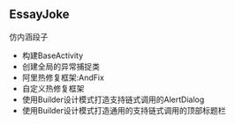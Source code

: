 ## EssayJoke
仿内涵段子

* 构建BaseActivity
* 创建全局的异常捕捉类
* 阿里热修复框架:AndFix
* 自定义热修复框架
* 使用Builder设计模式打造支持链式调用的AlertDialog
* 使用Builder设计模式打造通用的支持链式调用的顶部标题栏